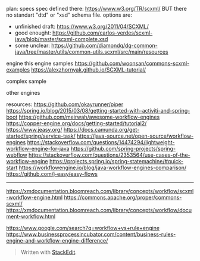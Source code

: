 plan:
specs
spec defined there: https://www.w3.org/TR/scxml/
BUT there no standart "dtd" or "xsd" schema file.
options are:
 - unfinished draft: https://www.w3.org/2011/04/SCXML/
 - good enought: https://github.com/carlos-verdes/scxml-java/blob/master/scxml-complete.xsd
 - some unclear: https://github.com/diamondq/dq-common-java/tree/master/utils/common-utils.scxml/src/main/resources

engine
this engine
samples
https://github.com/woonsan/commons-scxml-examples
https://alexzhornyak.github.io/SCXML-tutorial/

complex sample

other engines

resources:
https://github.com/okayrunner/piper
https://spring.io/blog/2015/03/08/getting-started-with-activiti-and-spring-boot
https://github.com/meirwah/awesome-workflow-engines
https://copper-engine.org/docs/getting-started/tutorial2/
https://www.jeasy.org/
https://docs.camunda.org/get-started/spring/service-task/
https://java-source.net/open-source/workflow-engines
https://stackoverflow.com/questions/14474294/lightweight-workflow-engine-for-java
https://github.com/spring-projects/spring-webflow
https://stackoverflow.com/questions/2353564/use-cases-of-the-workflow-engine
https://projects.spring.io/spring-statemachine/#quick-start
https://workflowengine.io/blog/java-workflow-engines-comparison/
https://github.com/j-easy/easy-flows
___
https://xmdocumentation.bloomreach.com/library/concepts/workflow/scxml-workflow-engine.html
https://commons.apache.org/proper/commons-scxml/
https://xmdocumentation.bloomreach.com/library/concepts/workflow/document-workflow.html

https://www.google.com/search?q=workflow+vs+rule+engine
https://www.businessprocessincubator.com/content/business-rules-engine-and-workflow-engine-difference/


> Written with [StackEdit](https://stackedit.io/).
<!--stackedit_data:
eyJoaXN0b3J5IjpbNTYyNzIyOTM5LC0xOTM4OTQ0OTMwLC0yNz
c3MTQwNDAsMTc3NDcwNjM1NF19
-->